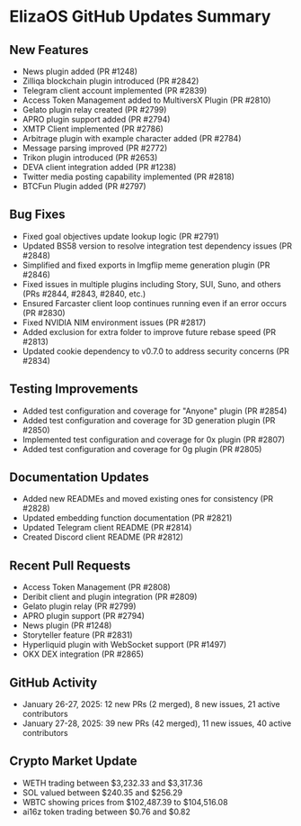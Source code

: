 # ElizaOS GitHub Updates Summary

## New Features
- News plugin added (PR #1248)
- Zilliqa blockchain plugin introduced (PR #2842)
- Telegram client account implemented (PR #2839)
- Access Token Management added to MultiversX Plugin (PR #2810)
- Gelato plugin relay created (PR #2799)
- APRO plugin support added (PR #2794)
- XMTP Client implemented (PR #2786)
- Arbitrage plugin with example character added (PR #2784)
- Message parsing improved (PR #2772)
- Trikon plugin introduced (PR #2653)
- DEVA client integration added (PR #1238)
- Twitter media posting capability implemented (PR #2818)
- BTCFun Plugin added (PR #2797)

## Bug Fixes
- Fixed goal objectives update lookup logic (PR #2791)
- Updated BS58 version to resolve integration test dependency issues (PR #2848)
- Simplified and fixed exports in Imgflip meme generation plugin (PR #2846)
- Fixed issues in multiple plugins including Story, SUI, Suno, and others (PRs #2844, #2843, #2840, etc.)
- Ensured Farcaster client loop continues running even if an error occurs (PR #2830)
- Fixed NVIDIA NIM environment issues (PR #2817)
- Added exclusion for extra folder to improve future rebase speed (PR #2813)
- Updated cookie dependency to v0.7.0 to address security concerns (PR #2834)

## Testing Improvements
- Added test configuration and coverage for "Anyone" plugin (PR #2854)
- Added test configuration and coverage for 3D generation plugin (PR #2850)
- Implemented test configuration and coverage for 0x plugin (PR #2807)
- Added test configuration and coverage for 0g plugin (PR #2805)

## Documentation Updates
- Added new READMEs and moved existing ones for consistency (PR #2828)
- Updated embedding function documentation (PR #2821)
- Updated Telegram client README (PR #2814)
- Created Discord client README (PR #2812)

## Recent Pull Requests
- Access Token Management (PR #2808)
- Deribit client and plugin integration (PR #2809)
- Gelato plugin relay (PR #2799)
- APRO plugin support (PR #2794)
- News plugin (PR #1248)
- Storyteller feature (PR #2831)
- Hyperliquid plugin with WebSocket support (PR #1497)
- OKX DEX integration (PR #2865)

## GitHub Activity
- January 26-27, 2025: 12 new PRs (2 merged), 8 new issues, 21 active contributors
- January 27-28, 2025: 39 new PRs (42 merged), 11 new issues, 40 active contributors

## Crypto Market Update
- WETH trading between $3,232.33 and $3,317.36
- SOL valued between $240.35 and $256.29
- WBTC showing prices from $102,487.39 to $104,516.08
- ai16z token trading between $0.76 and $0.82